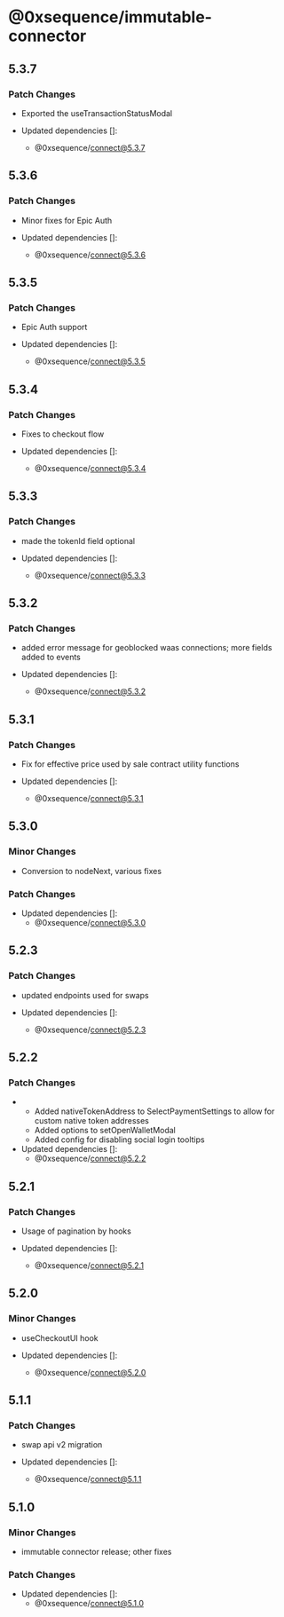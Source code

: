 # @0xsequence/immutable-connector

## 5.3.7

### Patch Changes

- Exported the useTransactionStatusModal

- Updated dependencies []:
  - @0xsequence/connect@5.3.7

## 5.3.6

### Patch Changes

- Minor fixes for Epic Auth

- Updated dependencies []:
  - @0xsequence/connect@5.3.6

## 5.3.5

### Patch Changes

- Epic Auth support

- Updated dependencies []:
  - @0xsequence/connect@5.3.5

## 5.3.4

### Patch Changes

- Fixes to checkout flow

- Updated dependencies []:
  - @0xsequence/connect@5.3.4

## 5.3.3

### Patch Changes

- made the tokenId field optional

- Updated dependencies []:
  - @0xsequence/connect@5.3.3

## 5.3.2

### Patch Changes

- added error message for geoblocked waas connections; more fields added to events

- Updated dependencies []:
  - @0xsequence/connect@5.3.2

## 5.3.1

### Patch Changes

- Fix for effective price used by sale contract utility functions

- Updated dependencies []:
  - @0xsequence/connect@5.3.1

## 5.3.0

### Minor Changes

- Conversion to nodeNext, various fixes

### Patch Changes

- Updated dependencies []:
  - @0xsequence/connect@5.3.0

## 5.2.3

### Patch Changes

- updated endpoints used for swaps

- Updated dependencies []:
  - @0xsequence/connect@5.2.3

## 5.2.2

### Patch Changes

- - Added nativeTokenAddress to SelectPaymentSettings to allow for custom native token addresses
  - Added options to setOpenWalletModal
  - Added config for disabling social login tooltips
- Updated dependencies []:
  - @0xsequence/connect@5.2.2

## 5.2.1

### Patch Changes

- Usage of pagination by hooks

- Updated dependencies []:
  - @0xsequence/connect@5.2.1

## 5.2.0

### Minor Changes

- useCheckoutUI hook

- Updated dependencies []:
  - @0xsequence/connect@5.2.0

## 5.1.1

### Patch Changes

- swap api v2 migration

- Updated dependencies []:
  - @0xsequence/connect@5.1.1

## 5.1.0

### Minor Changes

- immutable connector release; other fixes

### Patch Changes

- Updated dependencies []:
  - @0xsequence/connect@5.1.0
